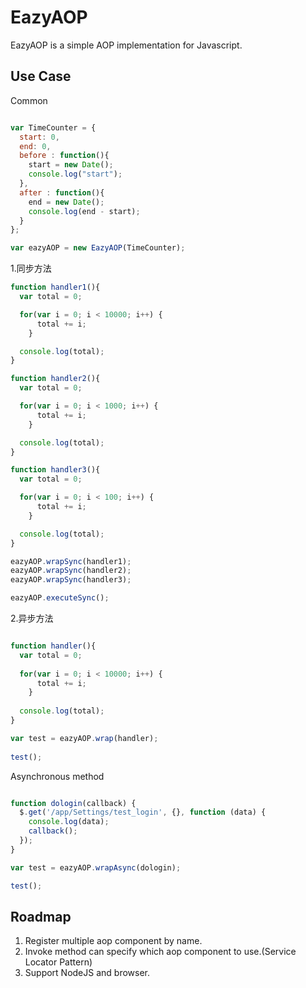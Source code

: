# EazyAOP

  EazyAOP is a simple AOP implementation for Javascript.
  
## Use Case
Common
```Javascript

var TimeCounter = {
  start: 0,
  end: 0,
  before : function(){
    start = new Date();
    console.log("start");
  },
  after : function(){
    end = new Date();
    console.log(end - start);
  }
};

var eazyAOP = new EazyAOP(TimeCounter);

```

1.同步方法

```Javascript
function handler1(){
  var total = 0;

  for(var i = 0; i < 10000; i++) {
      total += i;
    }

  console.log(total);
}

function handler2(){
  var total = 0;

  for(var i = 0; i < 1000; i++) {
      total += i;
    }

  console.log(total);
}

function handler3(){
  var total = 0;

  for(var i = 0; i < 100; i++) {
      total += i;
    }

  console.log(total);
}

eazyAOP.wrapSync(handler1);
eazyAOP.wrapSync(handler2);
eazyAOP.wrapSync(handler3);

eazyAOP.executeSync();

```

2.异步方法

```Javascript

function handler(){
  var total = 0;
				
  for(var i = 0; i < 10000; i++) {
	  total += i;
	}
					
  console.log(total);
}

var test = eazyAOP.wrap(handler);
			
test();

```

Asynchronous method 

```Javascript

function dologin(callback) {
  $.get('/app/Settings/test_login', {}, function (data) {
    console.log(data);
    callback();
  });
}

var test = eazyAOP.wrapAsync(dologin);

test();

```

## Roadmap
1. Register multiple aop component by name.
2. Invoke method can specify which aop component to use.(Service Locator Pattern)  
3. Support NodeJS and browser.
